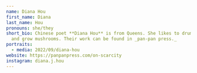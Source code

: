 ```yaml
---
name: Diana Hou
first_name: Diana
last_name: Hou
pronouns: she/they
short_bio: Chinese poet **Diana Hou** is from Queens. She likes to drum, dance,
  and grow mushrooms. Their work can be found in _pan-pan press._
portraits:
  - media: 2022/09/diana-hou
website: https://panpanpress.com/on-scarcity
instagram: diana.j.hou
---
```

